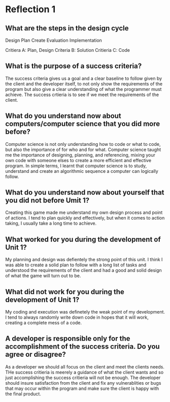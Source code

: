 # Reflection 1

## What are the steps in the design cycle

Design
Plan
Create
Evaluation
Implementation

Critiera A: Plan, Design
Criteria B: Solution
Critieria C: Code

## What is the purpose of a success criteria? 
The success criteria gives us a goal and a clear baseline to follow given by the client and the developer itself, to not only show the requirements of the program but also give a clear understanding of what the programmer must achieve. The success crtieria is to see if we meet the requirements of the client. 

## What do you understand now about computers/computer science that you did more before?
Computer science is not only understanding how to code or what to code, but also the importance of for who and for what. Computer science taught me the importance of designing, planning, and referencing, mixing your own code with someone elses to create a more efficient and effective program. In simple terms, I learnt that computer science is to study, understand and create an algorithmic sequence a computer can logically follow. 

## What do you understand now about yourself that you did not before Umit 1?
Creating this game made me understand my own design process and point of actions. I tend to plan quickly and effectively, but when it comes to action taking, I usually take a long time to achieve. 

## What worked for you during the development of Unit 1?
My planning and design was defientely the strong point of this unit. I think I was able to create a solid plan to follow with a long list of tasks and understood the requirements of the client and had a good and solid design of what the game will turn out to be. 

## What did not work for you during the development of Unit 1?
My coding and execution was definetely the weak point of my development. I tend to always randomly write down code in hopes that it will work, creating a complete mess of a code. 

## A developer is responsible only for the accomplishment of the success criteria. Do you agree or disagree?
As a developer we should all focus on the client and meet the clients needs. THe success critieria is meerely a guidance of what the client wants and so just accomplishing the success critieria will not be enough. The developer should insure satisfaction from the client and fix any vulnerablities or bugs that may occur within the program and make sure the client is happy with the final product. 
